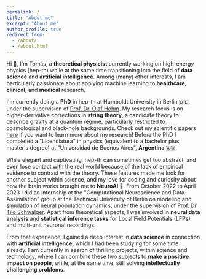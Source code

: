 ```yaml
---
permalink: /
title: "About me"
excerpt: "About me"
author_profile: true
redirect_from: 
  - /about/
  - /about.html
---
```


Hi :wave:, I'm Tomás, a **theoretical physicist** currently working on high-energy physics (hep-th) while at the same time transitioning into the field of **data science** and **artificial intelligence**. Among (many) other interests, I am particularly passionate about applying machine learning to **healthcare**, **clinical**, and **medical** research.

I'm currently doing a **PhD** in hep-th at Humboldt University in Berlin :de:, under the supervision of [Prof. Dr. Olaf Hohm](https://inspirehep.net/authors/1041905?ui-citation-summary=true&ui-exclude-self-citations=true). My research focus is on higher-derivative corrections in **string theory**, a candidate theory to describe gravity at a quantum regime, particularly restricted to cosmological and black-hole backgrounds. Check out my scientific papers [here](https://inspirehep.net/authors/1809351?ui-citation-summary=true&ui-exclude-self-citations=true) if you want to learn more about my research! Before the PhD I completed a "Licenciatura" in physics (equivalent to a bachelor plus master's degree) at "Universidad de Buenos Aires", **Argentina** 🇦🇷. 

While elegant and captivating, hep-th can sometimes get too abstract, and even lose contact with the real world because of the lack of empirical evidence to contrast with the theory. These features made me look for another subject within science, and my love for coding and curiosity about how the brain works brought me to **NeuroAI** 🧠. From October 2022 to April 2023 I did an internship at the "Computational Neuroscience and Data Assimilation" group at the Technical University of Berlin on modeling and simulation of neural population dynamics, under the supervision of [Prof. Dr. Tilo Schwalger](https://scholar.google.ch/citations?user=exZ1seUAAAAJ&hl=de). Apart from theoretical aspects, I was involved in **neural data analysis** and **statistical inference tasks** for Local Field Potentials (LFPs) and multi-unit neuronal recordings.

From that experience, I gained a deep interest in **data science** in connection with **artificial intelligence**, which I had been studying for some time already. I am currently in search of thrilling projects, within science and technology, where I can combine these two subjects to **make a positive impact on people**, while, at the same time, still solving **intellectually challenging problems**. 

